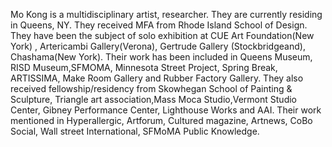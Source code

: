 Mo Kong is a multidisciplinary artist, researcher. They are currently residing in Queens, NY. They received MFA from Rhode Island School of Design. They have been the subject of solo exhibition at CUE Art Foundation(New York) , Artericambi Gallery(Verona), Gertrude Gallery (Stockbridgeand), Chashama(New York). Their work has been included in Queens Museum, RISD Museum,SFMOMA, Minnesota Street Project, Spring Break, ARTISSIMA, Make Room Gallery and Rubber Factory Gallery. They also received fellowship/residency from Skowhegan School of Painting & Sculpture, Triangle art association,Mass Moca Studio,Vermont Studio Center, Gibney Performance Center, Lighthouse Works and AAI. Their work mentioned in Hyperallergic, Artforum, Cultured magazine, Artnews, CoBo Social, Wall street International, SFMoMA Public Knowledge. 
